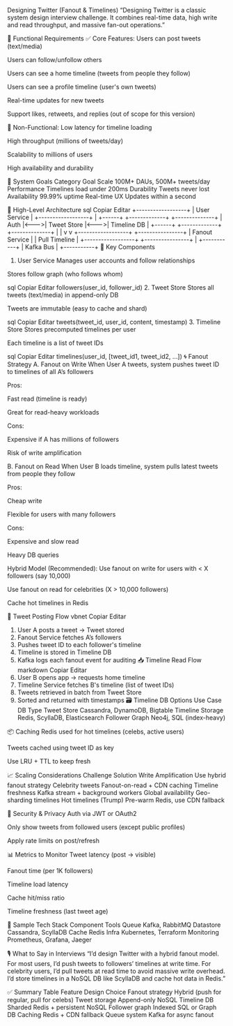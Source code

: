 Designing Twitter (Fanout & Timelines)
“Designing Twitter is a classic system design interview challenge. It combines real-time data, high write and read throughput, and massive fan-out operations.”

🧾 Functional Requirements
✅ Core Features:
Users can post tweets (text/media)

Users can follow/unfollow others

Users can see a home timeline (tweets from people they follow)

Users can see a profile timeline (user's own tweets)

Real-time updates for new tweets

Support likes, retweets, and replies (out of scope for this version)

🚫 Non-Functional:
Low latency for timeline loading

High throughput (millions of tweets/day)

Scalability to millions of users

High availability and durability

🎯 System Goals
Category	Goal
Scale	100M+ DAUs, 500M+ tweets/day
Performance	Timelines load under 200ms
Durability	Tweets never lost
Availability	99.99% uptime
Real-time UX	Updates within a second

🧱 High-Level Architecture
sql
Copiar
Editar
          +------------------+
          |  User Service    |
          +------------------+
                   |
+------+     +-------------+     +--------------+
| Auth |<--->| Tweet Store |<--->| Timeline DB  |
+------+     +-------------+     +--------------+
                   |                    |
                   v                    v
          +------------------+   +----------------+
          | Fanout Service   |   | Pull Timeline  |
          +------------------+   +----------------+
                   |
              +-----------+
              | Kafka Bus |
              +-----------+
🧠 Key Components
1. User Service
Manages user accounts and follow relationships

Stores follow graph (who follows whom)

sql
Copiar
Editar
followers(user_id, follower_id)
2. Tweet Store
Stores all tweets (text/media) in append-only DB

Tweets are immutable (easy to cache and shard)

sql
Copiar
Editar
tweets(tweet_id, user_id, content, timestamp)
3. Timeline Store
Stores precomputed timelines per user

Each timeline is a list of tweet IDs

sql
Copiar
Editar
timelines(user_id, [tweet_id1, tweet_id2, ...])
🌀 Fanout Strategy
A. Fanout on Write
When User A tweets, system pushes tweet ID to timelines of all A’s followers

Pros:

Fast read (timeline is ready)

Great for read-heavy workloads

Cons:

Expensive if A has millions of followers

Risk of write amplification

B. Fanout on Read
When User B loads timeline, system pulls latest tweets from people they follow

Pros:

Cheap write

Flexible for users with many followers

Cons:

Expensive and slow read

Heavy DB queries

Hybrid Model (Recommended):
Use fanout on write for users with < X followers (say 10,000)

Use fanout on read for celebrities (X > 10,000 followers)

Cache hot timelines in Redis

🧰 Tweet Posting Flow
vbnet
Copiar
Editar
1. User A posts a tweet → Tweet stored
2. Fanout Service fetches A’s followers
3. Pushes tweet ID to each follower's timeline
4. Timeline is stored in Timeline DB
5. Kafka logs each fanout event for auditing
📥 Timeline Read Flow
markdown
Copiar
Editar
1. User B opens app → requests home timeline
2. Timeline Service fetches B's timeline (list of tweet IDs)
3. Tweets retrieved in batch from Tweet Store
4. Sorted and returned with timestamps
🗃️ Timeline DB Options
Use Case	DB Type
Tweet Store	Cassandra, DynamoDB, Bigtable
Timeline Storage	Redis, ScyllaDB, Elasticsearch
Follower Graph	Neo4j, SQL (index-heavy)

📦 Caching
Redis used for hot timelines (celebs, active users)

Tweets cached using tweet ID as key

Use LRU + TTL to keep fresh

📈 Scaling Considerations
Challenge	Solution
Write Amplification	Use hybrid fanout strategy
Celebrity tweets	Fanout-on-read + CDN caching
Timeline freshness	Kafka stream + background workers
Global availability	Geo-sharding timelines
Hot timelines (Trump)	Pre-warm Redis, use CDN fallback

🔐 Security & Privacy
Auth via JWT or OAuth2

Only show tweets from followed users (except public profiles)

Apply rate limits on post/refresh

📊 Metrics to Monitor
Tweet latency (post → visible)

Fanout time (per 1K followers)

Timeline load latency

Cache hit/miss ratio

Timeline freshness (last tweet age)

🧰 Sample Tech Stack
Component	Tools
Queue	Kafka, RabbitMQ
Datastore	Cassandra, ScyllaDB
Cache	Redis
Infra	Kubernetes, Terraform
Monitoring	Prometheus, Grafana, Jaeger

🎙️ What to Say in Interviews
“I’d design Twitter with a hybrid fanout model. For most users, I’d push tweets to followers’ timelines at write time. For celebrity users, I’d pull tweets at read time to avoid massive write overhead. I’d store timelines in a NoSQL DB like ScyllaDB and cache hot data in Redis.”

✅ Summary Table
Feature	Design Choice
Fanout strategy	Hybrid (push for regular, pull for celebs)
Tweet storage	Append-only NoSQL
Timeline DB	Sharded Redis + persistent NoSQL
Follower graph	Indexed SQL or Graph DB
Caching	Redis + CDN fallback
Queue system	Kafka for async fanout